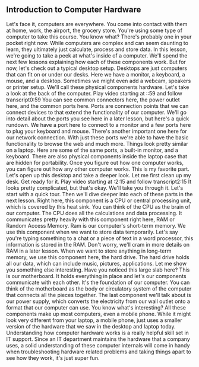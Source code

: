 ## Introduction to Computer Hardware

Let's face it, computers are everywhere. You come into contact with them at home, work, the airport, the grocery store. You're using some type of computer to take this course. You know what? There's probably one in your pocket right now. While computers are complex and can seem daunting to learn, they ultimately just calculate, process and store data. In this lesson, we're going to take a peek at what's inside of a computer. We'll spend the next few lessons explaining how each of these components work. But for now, let's check out a typical desktop setup. Desktops are just computers that can fit on or under our desks. Here we have a monitor, a keyboard, a mouse, and a desktop. Sometimes we might even add a webcam, speakers or printer setup. We'll call these physical components hardware. Let's take a look at the back of the computer.
Play video starting at ::59 and follow transcript0:59
You can see common connectors here, the power outlet here, and the common ports here. Ports are connection points that we can connect devices to that extend the functionality of our computer. We'll go into detail about the ports you see here in a later lesson, but here's a quick rundown. We have a port here to connect to a monitor and a few ports here to plug your keyboard and mouse. There's another important one here for our network connection. With just these ports we're able to have the basic functionality to browse the web and much more. Things look pretty similar on a laptop. Here are some of the same ports, a built-in monitor, and a keyboard. There are also physical components inside the laptop case that are hidden for portability. Once you figure out how one computer works, you can figure out how any other computer works. This is my favorite part. Let's open up this desktop and take a deeper look. Let me first clean up my desk. Get ready for it.
Play video starting at :2:15 and follow transcript2:15
It looks pretty complicated, but that's okay. We'll take you through it. Let's start with a quick tour. Then we'll dive deeper into each of these parts in the next lesson. Right here, this component is a CPU or central processing unit, which is covered by this heat sink. You can think of the CPU as the brain of our computer. The CPU does all the calculations and data processing. It communicates pretty heavily with this component right here, RAM or Random Access Memory. Ram is our computer's short-term memory. We use this component when we want to store data temporarily. Let's say you're typing something to a chat or a piece of text in a word processor, this information is stored in the RAM. Don't worry, we'll cram in more details on RAM in a later lesson. When we want to store anything in long-term memory, we use this component here, the hard drive. The hard drive holds all our data, which can include music, pictures, applications. Let me show you something else interesting. Have you noticed this large slab here? This is our motherboard. It holds everything in place and let's our components communicate with each other. It's the foundation of our computer. You can think of the motherboard as the body or circulatory system of the computer that connects all the pieces together. The last component we'll talk about is our power supply, which converts the electricity from our wall outlet onto a format that our computer can use. You know what's interesting? All these components make up most computers, even a mobile phone. While it might look very different from your laptop, a mobile phone, just uses a smaller version of the hardware that we saw in the desktop and laptop today. Understanding how computer hardware works is a really helpful skill set in IT support. Since an IT department maintains the hardware that a company uses, a solid understanding of these computer internals will come in handy when troubleshooting hardware related problems and taking things apart to see how they work, it's just super fun.

